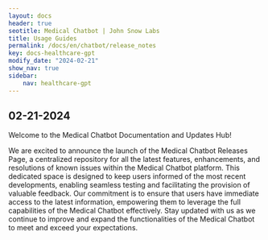 ```yaml
---
layout: docs
header: true
seotitle: Medical Chatbot | John Snow Labs
title: Usage Guides
permalink: /docs/en/chatbot/release_notes
key: docs-healthcare-gpt
modify_date: "2024-02-21"
show_nav: true
sidebar:
    nav: healthcare-gpt
---
```

<div class="h3-box" markdown="1">

## 02-21-2024

Welcome to the Medical Chatbot Documentation and Updates Hub!

We are excited to announce the launch of the Medical Chatbot Releases Page, a centralized repository for all the latest features, enhancements, and resolutions of known issues within the Medical Chatbot platform. This dedicated space is designed to keep users informed of the most recent developments, enabling seamless testing and facilitating the provision of valuable feedback. Our commitment is to ensure that users have immediate access to the latest information, empowering them to leverage the full capabilities of the Medical Chatbot effectively. Stay updated with us as we continue to improve and expand the functionalities of the Medical Chatbot to meet and exceed your expectations.

